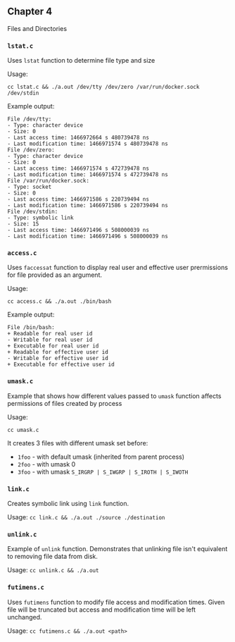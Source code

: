 ## Chapter 4

Files and Directories

### `lstat.c`

Uses `lstat` function to determine file type and size

Usage:

`cc lstat.c && ./a.out /dev/tty /dev/zero /var/run/docker.sock /dev/stdin`


Example output:
```
File /dev/tty:
- Type: character device
- Size: 0
- Last access time: 1466972664 s 480739478 ns
- Last modification time: 1466971574 s 480739478 ns
File /dev/zero:
- Type: character device
- Size: 0
- Last access time: 1466971574 s 472739478 ns
- Last modification time: 1466971574 s 472739478 ns
File /var/run/docker.sock:
- Type: socket
- Size: 0
- Last access time: 1466971586 s 220739494 ns
- Last modification time: 1466971586 s 220739494 ns
File /dev/stdin:
- Type: symbolic link
- Size: 15
- Last access time: 1466971496 s 508000039 ns
- Last modification time: 1466971496 s 508000039 ns
```

### `access.c`

Uses `faccessat` function to display real user and effective user prermissions for file provided as an argument.

Usage:

`cc access.c && ./a.out ./bin/bash`

Example output:
```
File /bin/bash:
+ Readable for real user id
- Writable for real user id
+ Executable for real user id
+ Readable for effective user id
- Writable for effective user id
+ Executable for effective user id
```

### `umask.c`

Example that shows how different values passed to `umask` function affects permissions of files created by process

Usage:

`cc umask.c`

It creates 3 files with different umask set before:

* `1foo` - with default umask (inherited from parent process)
* `2foo` - with umask 0
* `3foo` - with umask `S_IRGRP | S_IWGRP | S_IROTH | S_IWOTH`

### `link.c`

Creates symbolic link using `link` function.

Usage:
`cc link.c && ./a.out ./source ./destination`

### `unlink.c`

Example of `unlink` function. Demonstrates that unlinking file isn't equivalent to removing file data from disk.

Usage:
`cc unlink.c && ./a.out`

### `futimens.c`

Uses `futimens` function to modify file access and modification times. Given file will be truncated but access and modification time will be left unchanged.

Usage:
`cc futimens.c && ./a.out <path>`
